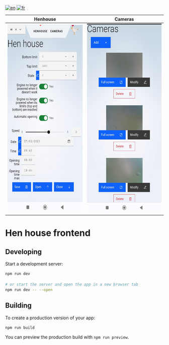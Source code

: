 [![en](https://img.shields.io/badge/lang-en-ab4b52.svg)](https://github.com/tlebigre/henHouseFrontend/blob/main/README.md)
[![fr](https://img.shields.io/badge/lang-fr-318ce7.svg)](https://github.com/tlebigre/henHouseFrontend/blob/main/README.fr.md)

Henhouse             |  Cameras
:-------------------------:|:-------------------------:
<img src="https://github.com/tlebigre/henHouseFrontend/blob/main/en_henhouse.jpg" alt="" width="300" height="600">  |  <img src="https://github.com/tlebigre/henHouseFrontend/blob/main/en_camera.jpg" alt="" width="300" height="600">

# Hen house frontend

## Developing

Start a development server:

```bash
npm run dev

# or start the server and open the app in a new browser tab
npm run dev -- --open
```

## Building

To create a production version of your app:

```bash
npm run build
```

You can preview the production build with `npm run preview`.
